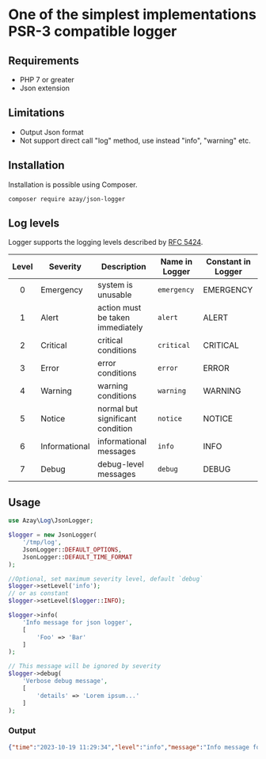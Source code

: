 # One of the simplest implementations PSR-3 compatible logger

## Requirements

- PHP 7 or greater
- Json extension

## Limitations
- Output Json format
- Not support direct call "log" method, use instead "info", "warning" etc.

## Installation

Installation is possible using Composer.

```shell
composer require azay/json-logger
```

## Log levels
Logger supports the logging levels described by [RFC 5424](https://datatracker.ietf.org/doc/html/rfc5424).

| Level  |Severity|Description|Name in Logger| Constant in Logger |
|:------:|-|-|-|-------------|
|   0    |Emergency|system is unusable|`emergency`| EMERGENCY |
|   1    |Alert|action must be taken immediately|`alert`| ALERT       |
|   2    |Critical|critical conditions|`critical`| CRITICAL    |
|   3    |Error|error conditions|`error`| ERROR       |
|   4    |Warning|warning conditions|`warning`| WARNING     |
|   5    |Notice|normal but significant condition|`notice`| NOTICE      |
|   6    |Informational|informational messages|`info`| INFO        |
|   7    |Debug|debug-level messages|`debug`| DEBUG       |

## Usage
```php
use Azay\Log\JsonLogger;

$logger = new JsonLogger(
    '/tmp/log',
    JsonLogger::DEFAULT_OPTIONS,
    JsonLogger::DEFAULT_TIME_FORMAT
);

//Optional, set maximum severity level, default `debug`
$logger->setLevel('info');
// or as constant
$logger->setLevel($logger::INFO);

$logger->info(
    'Info message for json logger',
    [
        'Foo' => 'Bar'
    ]
);

// This message will be ignored by severity
$logger->debug(
    'Verbose debug message',
    [
        'details' => 'Lorem ipsum...'
    ]
);
```

### Output
```json
{"time":"2023-10-19 11:29:34","level":"info","message":"Info message for json logger","Foo":"Bar"}
```